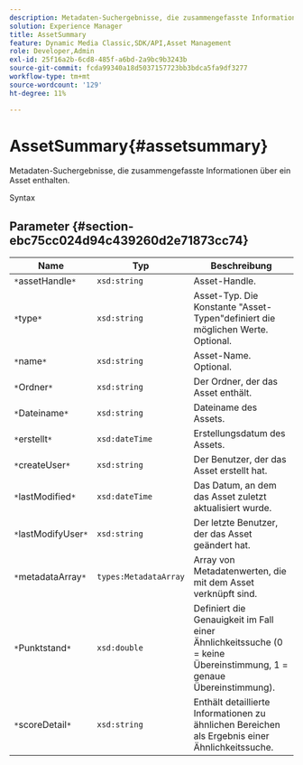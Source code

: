 ```yaml
---
description: Metadaten-Suchergebnisse, die zusammengefasste Informationen über ein Asset enthalten.
solution: Experience Manager
title: AssetSummary
feature: Dynamic Media Classic,SDK/API,Asset Management
role: Developer,Admin
exl-id: 25f16a2b-6cd8-485f-a6bd-2a9bc9b3243b
source-git-commit: fcda99340a18d5037157723bb3bdca5fa9df3277
workflow-type: tm+mt
source-wordcount: '129'
ht-degree: 11%

---
```


# AssetSummary{#assetsummary}

Metadaten-Suchergebnisse, die zusammengefasste Informationen über ein Asset enthalten.

Syntax

## Parameter {#section-ebc75cc024d94c439260d2e71873cc74}

| Name | Typ | Beschreibung |
|---|---|---|
| `*`assetHandle`*` | `xsd:string` | Asset-Handle. |
| `*`type`*` | `xsd:string` | Asset-Typ. Die Konstante &quot;Asset-Typen&quot;definiert die möglichen Werte. Optional. |
| `*`name`*` | `xsd:string` | Asset-Name. Optional. |
| `*`Ordner`*` | `xsd:string` | Der Ordner, der das Asset enthält. |
| `*`Dateiname`*` | `xsd:string` | Dateiname des Assets. |
| `*`erstellt`*` | `xsd:dateTime` | Erstellungsdatum des Assets. |
| `*`createUser`*` | `xsd:string` | Der Benutzer, der das Asset erstellt hat. |
| `*`lastModified`*` | `xsd:dateTime` | Das Datum, an dem das Asset zuletzt aktualisiert wurde. |
| `*`lastModifyUser`*` | `xsd:string` | Der letzte Benutzer, der das Asset geändert hat. |
| `*`metadataArray`*` | `types:MetadataArray` | Array von Metadatenwerten, die mit dem Asset verknüpft sind. |
| `*`Punktstand`*` | `xsd:double` | Definiert die Genauigkeit im Fall einer Ähnlichkeitssuche (0 = keine Übereinstimmung, 1 = genaue Übereinstimmung). |
| `*`scoreDetail`*` | `xsd:string` | Enthält detaillierte Informationen zu ähnlichen Bereichen als Ergebnis einer Ähnlichkeitssuche. |
